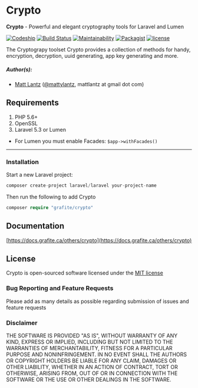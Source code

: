 # Crypto

**Crypto** - Powerful and elegant cryptography tools for Laravel and Lumen

[![Codeship](https://img.shields.io/codeship/6ef9c860-2f4a-0134-3809-5ebc8f268022.svg?maxAge=2592000)](https://packagist.org/packages/yab/crypto)
[![Build Status](https://travis-ci.org/grafiteinc/crypto.svg?branch=master)](https://travis-ci.org/grafiteinc/crypto)
[![Maintainability](https://api.codeclimate.com/v1/badges/7577ab93d33bf9b69605/maintainability)](https://codeclimate.com/github/GrafiteInc/Crypto/maintainability)
[![Packagist](https://img.shields.io/packagist/dt/grafite/crypto.svg?maxAge=2592000)](https://packagist.org/packages/grafite/crypto)
[![license](https://img.shields.io/github/license/mashape/apistatus.svg?maxAge=2592000)](https://packagist.org/packages/grafite/crypto)

The Cryptograpy toolset Crypto provides a collection of methods for handy, encryption, decryption, uuid generating, app key generating and more.

##### Author(s):
* [Matt Lantz](https://github.com/mlantz) ([@mattylantz](http://twitter.com/mattylantz), mattlantz at gmail dot com)

## Requirements

1. PHP 5.6+
2. OpenSSL
3. Laravel 5.3 or Lumen

* For Lumen you must enable Facades: `$app->withFacades()`

----

### Installation

Start a new Laravel project:
```php
composer create-project laravel/laravel your-project-name
```

Then run the following to add Crypto
```php
composer require "grafite/crypto"
```

## Documentation

[https://docs.grafite.ca/others/crypto](https://docs.grafite.ca/others/crypto)

## License
Crypto is open-sourced software licensed under the [MIT license](http://opensource.org/licenses/MIT)

### Bug Reporting and Feature Requests
Please add as many details as possible regarding submission of issues and feature requests

### Disclaimer
THE SOFTWARE IS PROVIDED "AS IS", WITHOUT WARRANTY OF ANY KIND, EXPRESS OR IMPLIED, INCLUDING BUT NOT LIMITED TO THE WARRANTIES OF MERCHANTABILITY, FITNESS FOR A PARTICULAR PURPOSE AND NONINFRINGEMENT. IN NO EVENT SHALL THE AUTHORS OR COPYRIGHT HOLDERS BE LIABLE FOR ANY CLAIM, DAMAGES OR OTHER LIABILITY, WHETHER IN AN ACTION OF CONTRACT, TORT OR OTHERWISE, ARISING FROM, OUT OF OR IN CONNECTION WITH THE SOFTWARE OR THE USE OR OTHER DEALINGS IN THE SOFTWARE.
